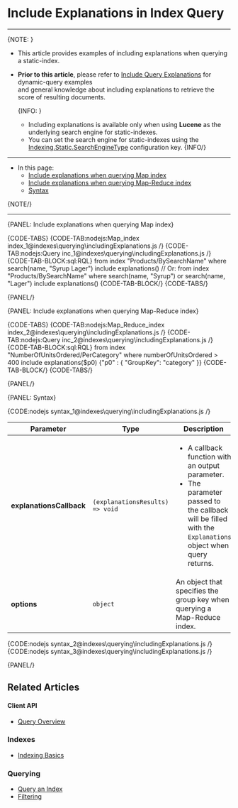# Include Explanations in Index Query

---

{NOTE: }

* This article provides examples of including explanations when querying a static-index.  

* **Prior to this article**, please refer to [Include Query Explanations](../../client-api/session/querying/debugging/include-explanations) for dynamic-query examples  
  and general knowledge about including explanations to retrieve the score of resulting documents.
  
    {INFO: }
    * Including explanations is available only when using **Lucene** as the underlying search engine for static-indexes.
    * You can set the search engine for static-indexes using the [Indexing.Static.SearchEngineType](../../server/configuration/indexing-configuration#indexing.static.searchenginetype) configuration key.
    {INFO/}

---

* In this page:
  * [Include explanations when querying Map index](../../indexes/querying/include-explanations#include-explanations-when-querying-map-index)  
  * [Include explanations when querying Map-Reduce index](../../indexes/querying/include-explanations#include-explanations-when-querying-map-reduce-index)  
  * [Syntax](../../indexes/querying/include-explanations#syntax)

{NOTE/}

---

{PANEL: Include explanations when querying Map index}

{CODE-TABS}
{CODE-TAB:nodejs:Map_index index_1@indexes\querying\includingExplanations.js /}
{CODE-TAB:nodejs:Query inc_1@indexes\querying\includingExplanations.js /}
{CODE-TAB-BLOCK:sql:RQL}
from index "Products/BySearchName"
where search(name, "Syrup Lager")
include explanations()
// Or:
from index "Products/BySearchName"
where search(name, "Syrup") or search(name, "Lager")
include explanations()
{CODE-TAB-BLOCK/}
{CODE-TABS/}

{PANEL/}

{PANEL: Include explanations when querying Map-Reduce index}

{CODE-TABS}
{CODE-TAB:nodejs:Map_Reduce_index index_2@indexes\querying\includingExplanations.js /}
{CODE-TAB:nodejs:Query inc_2@indexes\querying\includingExplanations.js /}
{CODE-TAB-BLOCK:sql:RQL}
from index "NumberOfUnitsOrdered/PerCategory"
where numberOfUnitsOrdered > 400
include explanations($p0)
{"p0" : { "GroupKey": "category" }}
{CODE-TAB-BLOCK/}
{CODE-TABS/}

{PANEL/}

{PANEL: Syntax}

{CODE:nodejs syntax_1@indexes\querying\includingExplanations.js /}

| Parameter                | Type                            | Description                                                                                                                                                                    |
|--------------------------|---------------------------------|--------------------------------------------------------------------------------------------------------------------------------------------------------------------------------|
| **explanationsCallback** | `(explanationsResults) => void` | <ul><li>A callback function with an output parameter.</li><li>The parameter passed to the callback will be filled with the `Explanations` object when query returns.</li></ul> |
| **options**              | `object`                        | An object that specifies the group key when querying a Map-Reduce index.                                                                                                       |

{CODE:nodejs syntax_2@indexes\querying\includingExplanations.js /}
{CODE:nodejs syntax_3@indexes\querying\includingExplanations.js /}

{PANEL/}

## Related Articles

#### Client API

- [Query Overview](../../client-api/session/querying/how-to-query)

### Indexes

- [Indexing Basics](../../indexes/indexing-basics)

### Querying

- [Query an Index](../../indexes/querying/query-index)
- [Filtering](../../indexes/querying/filtering)
